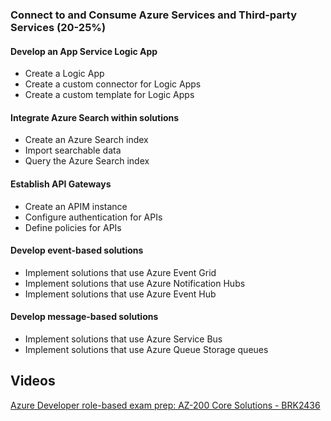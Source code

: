 ### Connect to and Consume Azure Services and Third-party Services (20-25%)

#### Develop an App Service Logic App

- Create a Logic App
- Create a custom connector for Logic Apps
- Create a custom template for Logic Apps

#### Integrate Azure Search within solutions

- Create an Azure Search index
- Import searchable data
- Query the Azure Search index

#### Establish API Gateways

- Create an APIM instance
- Configure authentication for APIs
- Define policies for APIs

#### Develop event-based solutions

- Implement solutions that use Azure Event Grid
- Implement solutions that use Azure Notification Hubs
- Implement solutions that use Azure Event Hub

#### Develop message-based solutions

- Implement solutions that use Azure Service Bus
- Implement solutions that use Azure Queue Storage queues

## Videos

[Azure Developer role-based exam prep: AZ-200 Core Solutions - BRK2436](https://www.youtube.com/watch?v=nWpNe5bbzz8)
